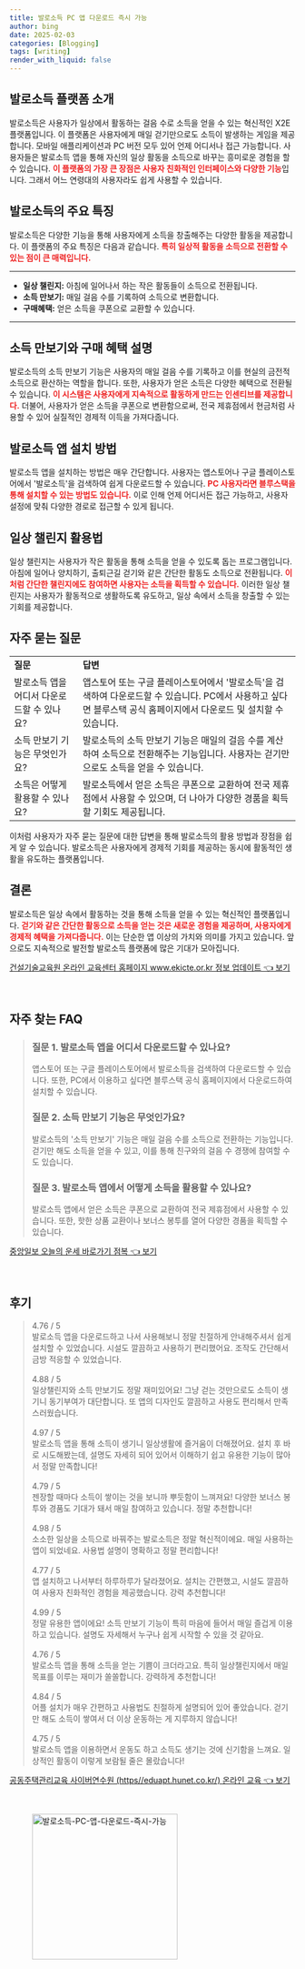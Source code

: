 ```yaml
---
title: 발로소득 PC 앱 다운로드 즉시 가능
author: bing
date: 2025-02-03
categories: [Blogging]
tags: [writing]
render_with_liquid: false
---
```



<h2 id='발로소득 플랫폼 소개'>발로소득 플랫폼 소개</h2>

<p>발로소득은 사용자가 일상에서 활동하는 걸음 수로 소득을 얻을 수 있는 혁신적인 X2E 플랫폼입니다. 이 플랫폼은 사용자에게 매일 걷기만으로도 소득이 발생하는 게임을 제공합니다. 모바일 애플리케이션과 PC 버전 모두 있어 언제 어디서나 접근 가능합니다. 사용자들은 발로소득 앱을 통해 자신의 일상 활동을 소득으로 바꾸는 흥미로운 경험을 할 수 있습니다. <b><span style="color: #ee2323;">이 플랫폼의 가장 큰 장점은 사용자 친화적인 인터페이스와 다양한 기능</span></b>입니다. 그래서 어느 연령대의 사용자라도 쉽게 사용할 수 있습니다.</p>

<h2 id='발로소득의 주요 특징'>발로소득의 주요 특징</h2>

<p>발로소득은 다양한 기능을 통해 사용자에게 소득을 창출해주는 다양한 활동을 제공합니다. 이 플랫폼의 주요 특징은 다음과 같습니다. <b><span style="color: #ee2323;">특히 일상적 활동을 소득으로 전환할 수 있는 점이 큰 매력입니다.</span></b></p>

<hr />

<ul>
    <li><b>일상 챌린지:</b> 아침에 일어나서 하는 작은 활동들이 소득으로 전환됩니다.</li>
    <li><b>소득 만보기:</b> 매일 걸음 수를 기록하여 소득으로 변환합니다.</li>
    <li><b>구매혜택:</b> 얻은 소득을 쿠폰으로 교환할 수 있습니다.</li>
</ul>

<hr />

<h2 id='소득 만보기와 구매 혜택 설명'>소득 만보기와 구매 혜택 설명</h2>

<p>발로소득의 소득 만보기 기능은 사용자의 매일 걸음 수를 기록하고 이를 현실의 금전적 소득으로 환산하는 역할을 합니다. 또한, 사용자가 얻은 소득은 다양한 혜택으로 전환될 수 있습니다. <b><span style="color: #ee2323;">이 시스템은 사용자에게 지속적으로 활동하게 만드는 인센티브를 제공합니다.</span></b> 더불어, 사용자가 얻은 소득을 쿠폰으로 변환함으로써, 전국 제휴점에서 현금처럼 사용할 수 있어 실질적인 경제적 이득을 가져다줍니다.</p>

<h2 id='발로소득 앱 설치 방법'>발로소득 앱 설치 방법</h2>

<p>발로소득 앱을 설치하는 방법은 매우 간단합니다. 사용자는 앱스토어나 구글 플레이스토어에서 '발로소득'을 검색하여 쉽게 다운로드할 수 있습니다. <b><span style="color: #ee2323;">PC 사용자라면 블루스택을 통해 설치할 수 있는 방법도 있습니다.</span></b> 이로 인해 언제 어디서든 접근 가능하고, 사용자 설정에 맞춰 다양한 경로로 접근할 수 있게 됩니다.</p>

<h2 id='일상 챌린지 활용법'>일상 챌린지 활용법</h2>

<p>일상 챌린지는 사용자가 작은 활동을 통해 소득을 얻을 수 있도록 돕는 프로그램입니다. 아침에 일어나 양치하기, 출퇴근길 걷기와 같은 간단한 활동도 소득으로 전환됩니다. <b><span style="color: #ee2323;">이처럼 간단한 챌린지에도 참여하면 사용자는 소득을 획득할 수 있습니다.</span></b> 이러한 일상 챌린지는 사용자가 활동적으로 생활하도록 유도하고, 일상 속에서 소득을 창출할 수 있는 기회를 제공합니다.</p>

<h2 id='자주 묻는 질문'>자주 묻는 질문</h2>

<table>
    <tr>
        <td><b>질문</b></td>
        <td><b>답변</b></td>
    </tr>
    <tr>
        <td>발로소득 앱을 어디서 다운로드할 수 있나요?</td>
        <td>앱스토어 또는 구글 플레이스토어에서 '발로소득'을 검색하여 다운로드할 수 있습니다. PC에서 사용하고 싶다면 블루스택 공식 홈페이지에서 다운로드 및 설치할 수 있습니다.</td>
    </tr>
    <tr>
        <td>소득 만보기 기능은 무엇인가요?</td>
        <td>발로소득의 소득 만보기 기능은 매일의 걸음 수를 계산하여 소득으로 전환해주는 기능입니다. 사용자는 걷기만으로도 소득을 얻을 수 있습니다.</td>
    </tr>
    <tr>
        <td>소득은 어떻게 활용할 수 있나요?</td>
        <td>발로소득에서 얻은 소득은 쿠폰으로 교환하여 전국 제휴점에서 사용할 수 있으며, 더 나아가 다양한 경품을 획득할 기회도 제공됩니다.</td>
    </tr>
</table>

<p>이처럼 사용자가 자주 묻는 질문에 대한 답변을 통해 발로소득의 활용 방법과 장점을 쉽게 알 수 있습니다. 발로소득은 사용자에게 경제적 기회를 제공하는 동시에 활동적인 생활을 유도하는 플랫폼입니다.</p>

<h2 id='결론'>결론</h2>

<p>발로소득은 일상 속에서 활동하는 것을 통해 소득을 얻을 수 있는 혁신적인 플랫폼입니다. <b><span style="color: #ee2323;">걷기와 같은 간단한 활동으로 소득을 얻는 것은 새로운 경험을 제공하며, 사용자에게 경제적 혜택을 가져다줍니다.</span></b> 이는 단순한 앱 이상의 가치와 의미를 가지고 있습니다. 앞으로도 지속적으로 발전할 발로소득 플랫폼에 많은 기대가 모아집니다.</p>


<p><a class="click-button" title="건설기술교육원 온라인 교육센터 홈페이지 www.ekicte.or.kr 정보 업데이트" href="https://adkhouse.github.io/posts/%EA%B1%B4%EC%84%A4%EA%B8%B0%EC%88%A0%EA%B5%90%EC%9C%A1%EC%9B%90-%EC%98%A8%EB%9D%BC%EC%9D%B8-%EA%B5%90%EC%9C%A1%EC%84%BC%ED%84%B0-%ED%99%88%ED%8E%98%EC%9D%B4%EC%A7%80-www.ekicte.or.kr-%EC%A0%95%EB%B3%B4-%EC%97%85%EB%8D%B0%EC%9D%B4%ED%8A%B8/" rel="dofollow">건설기술교육원 온라인 교육센터 홈페이지 www.ekicte.or.kr 정보 업데이트 👈 보기</a></p><br>
<h2 id='자주_찾는_FAQ'>자주 찾는 FAQ</h2>
<div itemscope="" itemtype="https://schema.org/FAQPage"> 
<blockquote> 
<div itemscope="" itemprop="mainEntity" itemtype="https://schema.org/Question"> 
<h3 itemprop="name">질문 1. 발로소득 앱을 어디서 다운로드할 수 있나요?</h3> 
<div itemscope="" itemprop="acceptedAnswer" itemtype="https://schema.org/Answer"> 
<span itemprop="text"> 
<p>앱스토어 또는 구글 플레이스토어에서 발로소득을 검색하여 다운로드할 수 있습니다. 또한, PC에서 이용하고 싶다면 블루스택 공식 홈페이지에서 다운로드하여 설치할 수 있습니다.</p> 
</span> 
</div> 
</div> 

<div itemscope="" itemprop="mainEntity" itemtype="https://schema.org/Question"> 
<h3 itemprop="name">질문 2. 소득 만보기 기능은 무엇인가요?</h3> 
<div itemscope="" itemprop="acceptedAnswer" itemtype="https://schema.org/Answer"> 
<span itemprop="text"> 
<p>발로소득의 '소득 만보기' 기능은 매일 걸음 수를 소득으로 전환하는 기능입니다. 걷기만 해도 소득을 얻을 수 있고, 이를 통해 친구와의 걸음 수 경쟁에 참여할 수도 있습니다.</p> 
</span> 
</div> 
</div> 

<div itemscope="" itemprop="mainEntity" itemtype="https://schema.org/Question"> 
<h3 itemprop="name">질문 3. 발로소득 앱에서 어떻게 소득을 활용할 수 있나요?</h3> 
<div itemscope="" itemprop="acceptedAnswer" itemtype="https://schema.org/Answer"> 
<span itemprop="text"> 
<p>발로소득 앱에서 얻은 소득은 쿠폰으로 교환하여 전국 제휴점에서 사용할 수 있습니다. 또한, 핫한 상품 교환이나 보너스 봉투를 열어 다양한 경품을 획득할 수 있습니다.</p> 
</span> 
</div> 
</div> 
</blockquote> 
</div>
<p><a class="click-button" title="중앙일보 오늘의 운세 바로가기 점복" href="https://adkhouse.github.io/posts/%EC%A4%91%EC%95%99%EC%9D%BC%EB%B3%B4-%EC%98%A4%EB%8A%98%EC%9D%98-%EC%9A%B4%EC%84%B8-%EB%B0%94%EB%A1%9C%EA%B0%80%EA%B8%B0-%EC%A0%90%EB%B3%B5/" rel="dofollow">중앙일보 오늘의 운세 바로가기 점복 👈 보기</a></p><br>
<h2 id='후기'>후기</h2>
<div itemscope itemtype="https://schema.org/Product">
  <blockquote>
  <div itemprop="review" itemscope itemtype="https://schema.org/Review">
      <div itemprop="reviewRating" itemscope itemtype="https://schema.org/Rating"> <span itemprop="ratingValue">4.76</span> / <span itemprop="bestRating">5</span> </div>
      <span itemprop="reviewBody">발로소득 앱을 다운로드하고 나서 사용해보니 정말 친절하게 안내해주셔서 쉽게 설치할 수 있었습니다. 시설도 깔끔하고 사용하기 편리했어요. 조작도 간단해서 금방 적응할 수 있었습니다.</span>
  </div>
  <br>
  <div itemprop="review" itemscope itemtype="https://schema.org/Review">
      <div itemprop="reviewRating" itemscope itemtype="https://schema.org/Rating"> <span itemprop="ratingValue">4.88</span> / <span itemprop="bestRating">5</span> </div>
      <span itemprop="reviewBody">일상챌린지와 소득 만보기도 정말 재미있어요! 그냥 걷는 것만으로도 소득이 생기니 동기부여가 대단합니다. 또 앱의 디자인도 깔끔하고 사용도 편리해서 만족스러웠습니다.</span>
  </div>
  <br>
  <div itemprop="review" itemscope itemtype="https://schema.org/Review">
      <div itemprop="reviewRating" itemscope itemtype="https://schema.org/Rating"> <span itemprop="ratingValue">4.97</span> / <span itemprop="bestRating">5</span> </div>
      <span itemprop="reviewBody">발로소득 앱을 통해 소득이 생기니 일상생활에 즐거움이 더해졌어요. 설치 후 바로 시도해봤는데, 설명도 자세히 되어 있어서 이해하기 쉽고 유용한 기능이 많아서 정말 만족합니다!</span>
  </div>
  <br>
  <div itemprop="review" itemscope itemtype="https://schema.org/Review">
      <div itemprop="reviewRating" itemscope itemtype="https://schema.org/Rating"> <span itemprop="ratingValue">4.79</span> / <span itemprop="bestRating">5</span> </div>
      <span itemprop="reviewBody">젠장할 때마다 소득이 쌓이는 것을 보니까 뿌듯함이 느껴져요! 다양한 보너스 봉투와 경품도 기대가 돼서 매일 참여하고 있습니다. 정말 추천합니다!</span>
  </div>
  <br>
  <div itemprop="review" itemscope itemtype="https://schema.org/Review">
      <div itemprop="reviewRating" itemscope itemtype="https://schema.org/Rating"> <span itemprop="ratingValue">4.98</span> / <span itemprop="bestRating">5</span> </div>
      <span itemprop="reviewBody">소소한 일상을 소득으로 바꿔주는 발로소득은 정말 혁신적이에요. 매일 사용하는 앱이 되었네요. 사용법 설명이 명확하고 정말 편리합니다!</span>
  </div>
  <br>
  <div itemprop="review" itemscope itemtype="https://schema.org/Review">
      <div itemprop="reviewRating" itemscope itemtype="https://schema.org/Rating"> <span itemprop="ratingValue">4.77</span> / <span itemprop="bestRating">5</span> </div>
      <span itemprop="reviewBody">앱 설치하고 나서부터 하루하루가 달라졌어요. 설치는 간편했고, 시설도 깔끔하여 사용자 친화적인 경험을 제공했습니다. 강력 추천합니다!</span>
  </div>
  <br>
  <div itemprop="review" itemscope itemtype="https://schema.org/Review">
      <div itemprop="reviewRating" itemscope itemtype="https://schema.org/Rating"> <span itemprop="ratingValue">4.99</span> / <span itemprop="bestRating">5</span> </div>
      <span itemprop="reviewBody">정말 유용한 앱이에요! 소득 만보기 기능이 특히 마음에 들어서 매일 즐겁게 이용하고 있습니다. 설명도 자세해서 누구나 쉽게 시작할 수 있을 것 같아요.</span>
  </div>
  <br>
  <div itemprop="review" itemscope itemtype="https://schema.org/Review">
      <div itemprop="reviewRating" itemscope itemtype="https://schema.org/Rating"> <span itemprop="ratingValue">4.76</span> / <span itemprop="bestRating">5</span> </div>
      <span itemprop="reviewBody">발로소득 앱을 통해 소득을 얻는 기쁨이 크더라고요. 특히 일상챌린지에서 매일 목표를 이루는 재미가 쏠쏠합니다. 강력하게 추천합니다!</span>
  </div>
  <br>
  <div itemprop="review" itemscope itemtype="https://schema.org/Review">
      <div itemprop="reviewRating" itemscope itemtype="https://schema.org/Rating"> <span itemprop="ratingValue">4.84</span> / <span itemprop="bestRating">5</span> </div>
      <span itemprop="reviewBody">어플 설치가 매우 간편하고 사용법도 친절하게 설명되어 있어 좋았습니다. 걷기만 해도 소득이 쌓여서 더 이상 운동하는 게 지루하지 않습니다!</span>
  </div>
  <br>
  <div itemprop="review" itemscope itemtype="https://schema.org/Review">
      <div itemprop="reviewRating" itemscope itemtype="https://schema.org/Rating"> <span itemprop="ratingValue">4.75</span> / <span itemprop="bestRating">5</span> </div>
      <span itemprop="reviewBody">발로소득 앱을 이용하면서 운동도 하고 소득도 생기는 것에 신기함을 느껴요. 일상적인 활동이 이렇게 보람될 줄은 몰랐습니다!</span>
  </div>
  </blockquote>
</div>
<p><a class="click-button" title="공동주택관리교육 사이버연수원 (https//eduapt.hunet.co.kr/) 온라인 교육" href="https://adkhouse.github.io/posts/%EA%B3%B5%EB%8F%99%EC%A3%BC%ED%83%9D%EA%B4%80%EB%A6%AC%EA%B5%90%EC%9C%A1-%EC%82%AC%EC%9D%B4%EB%B2%84%EC%97%B0%EC%88%98%EC%9B%90-(httpseduapt.hunet.co.kr)-%EC%98%A8%EB%9D%BC%EC%9D%B8-%EA%B5%90%EC%9C%A1/" rel="dofollow">공동주택관리교육 사이버연수원 (https//eduapt.hunet.co.kr/) 온라인 교육 👈 보기</a></p><br>
<figure class="image"><img src="https://adkhouse.github.io/assets/img/thumbnail/발로소득-PC-앱-다운로드-즉시-가능.webp" alt="발로소득-PC-앱-다운로드-즉시-가능" width="256" height="256"></figure>